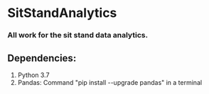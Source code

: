 # SitStandAnalytics

### All work for the sit stand data analytics.

## Dependencies:

1. Python 3.7
2. Pandas: Command "pip install --upgrade pandas" in a terminal
